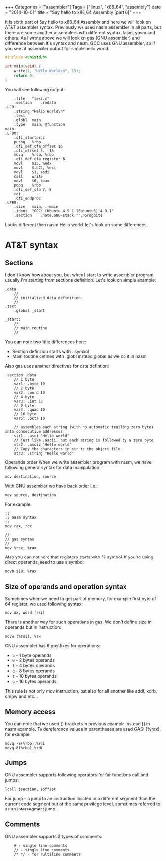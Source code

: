 +++
Categories = ["assembler"]
Tags = ["linux", "x86_64", "assembly"]
date = "2014-10-01"
title = "Say hello to x86_64 Assembly [part 6]"
+++

It is sixth part of Say hello to x86_64 Assembly and here we will look on AT&T assembler syntax. Previously we used nasm assembler in all parts, but there are some another assemblers with different syntax, fasm, yasm and others. As i wrote above we will look on gas (GNU assembler) and difference between it's syntax and nasm. GCC uses GNU assembler, so if you see at assembler output for simple hello world:

```C
#include <unistd.h>

int main(void) {
	write(1, "Hello World\n", 15);
	return 0;
}
```

You will see following output:

```assembly
	.file	"test.c"
	.section	.rodata
.LC0:
	.string	"Hello World\n"
	.text
	.globl	main
	.type	main, @function
main:
.LFB0:
	.cfi_startproc
	pushq	%rbp
	.cfi_def_cfa_offset 16
	.cfi_offset 6, -16
	movq	%rsp, %rbp
	.cfi_def_cfa_register 6
	movl	$15, %edx
	movl	$.LC0, %esi
	movl	$1, %edi
	call	write
	movl	$0, %eax
	popq	%rbp
	.cfi_def_cfa 7, 8
	ret
	.cfi_endproc
.LFE0:
	.size	main, .-main
	.ident	"GCC: (Ubuntu 4.9.1-16ubuntu6) 4.9.1"
	.section	.note.GNU-stack,"",@progbits
```

Looks different then nasm Hello world, let's look on some differences.

AT&T syntax
======================

Sections
-------------------

I don't know how about you, but when I start to write assembler program, usually I'm starting from sections definition. Let's look on simple example:

```assembly
.data
    //
    // initialized data definition
    //
.text
    .global _start

_start:
    //
    // main routine
    //
```

You can note two little differences here:

* Section definition starts with . symbol
* Main routine defines with .globl instead global as we do it in nasm

Also gas uses another directives for data defintion:

```assembly
.section .data
    // 1 byte
    var1: .byte 10
    // 2 byte
    var2: .word 10
    // 4 byte
    var3: .int 10
    // 8 byte
    var4: .quad 10
    // 16 byte
    var5: .octa 10

    // assembles each string (with no automatic trailing zero byte) into consecutive addresses
    str1: .asci "Hello world"
    // just like .ascii, but each string is followed by a zero byte
    str2: .asciz "Hello world"
    // Copy the characters in str to the object file
    str3: .string "Hello world"
```

Operands order
When we write assembler program with nasm, we have following general syntax for data manipulation:

```assembly
mov destination, source
```

With GNU assembler we have back order i.e.:

```assembly
mov source, destination
```

For example:

```assembly
;;
;; nasm syntax
;;
mov rax, rcx

//
// gas syntax
//
mov %rcx, %rax
```

Also you can not here that registers starts with % symbol. If you're using direct operands, need to use `$` symbol:

```assembly
movb $10, %rax
```

Size of operands and operation syntax
---------------------------------------

Sometimes when we need to get part of memory, for example first byte of 64 register, we used following syntax:

```assembly
mov ax, word [rsi]
```

There is another way for such operations in gas. We don't define size in operands but in instruction:

```assembly
movw (%rsi), %ax
```

GNU assembler has 6 postfixes for operations:

* `b` - 1 byte operands
* `w` - 2 bytes operands
* `l` - 4 bytes operands
* `q` - 8 bytes operands
* `t` - 10 bytes operands
* `o` - 16 bytes operands

This rule is not only mov instruction, but also for all another like addl, xorb, cmpw and etc...

Memory access
--------------------

You can note that we used () brackets in previous example instead [] in nasm example. To dereference values in parentheses are used GAS: (%rax), for example:

```assembly
movq -8(%rbp),%rdi
movq 8(%rbp),%rdi
```

Jumps
----------------------

GNU assembler supports following operators for far functions call and jumps:

```assembly
lcall $section, $offset
```

Far jump - a jump to an instruction located in a different segment than the current code segment but at the same privilege level, sometimes referred to as an intersegment jump.

Comments
-----------------

GNU assembler supports 3 types of comments:

```
    # - single line comments
    // - single line comments
    /* */ - for multiline comments
```
